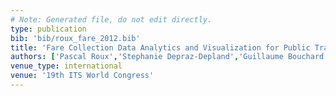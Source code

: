 ```yaml
---
# Note: Generated file, do not edit directly.
type: publication
bib: 'bib/roux_fare_2012.bib'
title: 'Fare Collection Data Analytics and Visualization for Public Transportation'
authors: ['Pascal Roux','Stephanie Depraz-Depland','Guillaume Bouchard','Frederic Roulland','Luis Ulloa','Pascal Valobra','Victor Ciriza']
venue_type: international
venue: '19th ITS World Congress'
---
```

